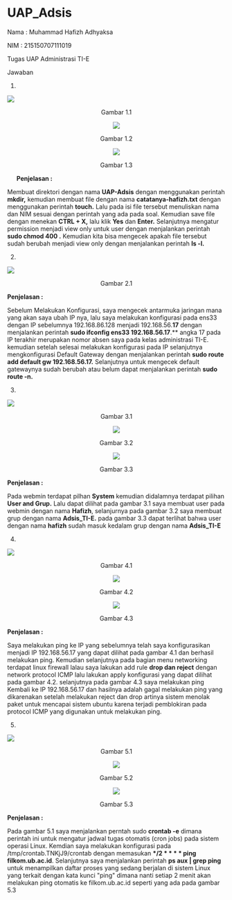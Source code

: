 # UAP_Adsis

Nama	: Muhammad Hafizh Adhyaksa

NIM	: 215150707111019

Tugas UAP Administrasi TI-E

Jawaban

1. <p align="center">
  <img src="https://github.com/apinggggg/UAP_Adsis/blob/main/Images/UAP1.1.png" >
</p>
<p align="center">Gambar 1.1</p>


<p align="center">
  <img src="https://github.com/apinggggg/UAP_Adsis/blob/main/Images/UAP1.2.png" >
</p>
<p align="center">Gambar 1.2</p>



<p align="center">
  <img src="https://github.com/apinggggg/UAP_Adsis/blob/main/Images/UAP1.3.png" >
</p>
<p align="center">Gambar 1.3</p>


`	`**Penjelasan :**

Membuat direktori dengan nama **UAP-Adsis** dengan menggunakan perintah **mkdir,** kemudian membuat file dengan nama **catatanya-hafizh.txt** dengan menggunakan perintah **touch.** Lalu pada isi file tersebut menuliskan nama dan NIM sesuai dengan perintah yang ada pada soal. Kemudian save file dengan menekan **CTRL + X,** lalu klik **Yes** dan **Enter.** Selanjutnya mengatur permission menjadi view only untuk user dengan menjalankan perintah **sudo chmod 400 <Nama File>.** Kemudian kita bisa mengecek apakah file tersebut sudah berubah menjadi view only dengan menjalankan perintah **ls -l.**
  

2. <p align="center">
  <img src="https://github.com/apinggggg/UAP_Adsis/blob/main/Images/UAP2.1.png" >
</p>
<p align="center">Gambar 2.1</p>



**Penjelasan :**

Sebelum Melakukan Konfigurasi, saya mengecek antarmuka jaringan mana yang akan saya ubah IP nya, lalu saya melakukan konfigurasi pada ens33 dengan IP sebelumnya 192.168.86.128 menjadi 192.168.56.**17** dengan menjalankan perintah **sudo ifconfig ens33 192.168.56.17**.** angka 17 pada IP terakhir merupakan nomor absen saya pada kelas administrasi TI-E. kemudian setelah selesai melakukan konfigurasi pada IP selanjutnya mengkonfigurasi Default Gateway dengan menjalankan perintah **sudo route add default gw 192.168.56.17.** Selanjutnya untuk mengecek default gatewaynya sudah berubah atau belum dapat menjalankan perintah **sudo route -n.**



3. <p align="center">
  <img src="https://github.com/apinggggg/UAP_Adsis/blob/main/Images/UAP3.1.png" >
</p>
<p align="center">Gambar 3.1</p>

<p align="center">
  <img src="https://github.com/apinggggg/UAP_Adsis/blob/main/Images/UAP3.2.png" >
</p>
<p align="center">Gambar 3.2</p>


<p align="center">
  <img src="https://github.com/apinggggg/UAP_Adsis/blob/main/Images/UAP3.3.png" >
</p>
<p align="center">Gambar 3.3</p>

**Penjelasan :**

Pada webmin terdapat pilhan **System** kemudian didalamnya terdapat pilihan **User and Grup.** Lalu dapat dilihat pada gambar 3.1 saya membuat user pada webmin dengan nama **Hafizh**, selanjurnya pada gambar 3.2 saya membuat grup dengan nama **Adsis\_TI-E.** pada gambar 3.3 dapat terlihat bahwa user dengan nama **hafizh** sudah masuk kedalam grup dengan nama **Adsis\_TI-E**


4. <p align="center">
  <img src="https://github.com/apinggggg/UAP_Adsis/blob/main/Images/UAP4.1.png" >
</p>
<p align="center">Gambar 4.1</p>

<p align="center">
  <img src="https://github.com/apinggggg/UAP_Adsis/blob/main/Images/UAP4.2.png" >
</p>
<p align="center">Gambar 4.2</p>

<p align="center">
  <img src="https://github.com/apinggggg/UAP_Adsis/blob/main/Images/UAP4.3.png" >
</p>
<p align="center">Gambar 4.3</p>

**Penjelasan :**

Saya melakukan ping ke IP yang sebelumnya telah saya konfigurasikan menjadi IP 192.168.56.17 yang dapat dilihat pada gambar 4.1 dan berhasil melakukan ping. Kemudian selanjutnya pada bagian menu networking terdapat linux firewall lalau saya lakukan add rule **drop dan reject** dengan network protocol ICMP lalu lakukan apply konfigurasi yang dapat dilihat pada gambar 4.2. selanjutnya pada gambar 4.3 saya melakukan ping Kembali ke IP 192.168.56.17 dan hasilnya adalah gagal melakukan ping yang dikarenakan setelah melakukan reject dan drop artinya sistem menolak paket untuk mencapai sistem ubuntu karena terjadi pemblokiran pada protocol ICMP yang digunakan untuk melakukan ping.


5. <p align="center">
  <img src="https://github.com/apinggggg/UAP_Adsis/blob/main/Images/UAP5.1.png" >
</p>
<p align="center">Gambar 5.1</p>

<p align="center">
  <img src="https://github.com/apinggggg/UAP_Adsis/blob/main/Images/UAP5.2.png" >
</p>
<p align="center">Gambar 5.2</p>

<p align="center">
  <img src="https://github.com/apinggggg/UAP_Adsis/blob/main/Images/UAP5.3.png" >
</p>
<p align="center">Gambar 5.3</p>

**Penjelasan :**

Pada gambar 5.1 saya menjalankan perntah sudo **crontab -e** dimana perintah ini untuk mengatur jadwal tugas otomatis (cron jobs) pada sistem operasi Linux. Kemdian saya melakukan konfigurasi pada /tmp/crontab.TNKjJ9/crontab dengan memasukan **\*/2 \* \* \* \* ping filkom.ub.ac.id**. Selanjutnya saya menjalankan perintah **ps aux | grep ping** untuk menampilkan daftar proses yang sedang berjalan di sistem Linux yang terkait dengan kata kunci "ping" dimana nanti setiap 2 menit akan melakukan ping otomatis ke filkom.ub.ac.id seperti yang ada pada gambar 5.3


